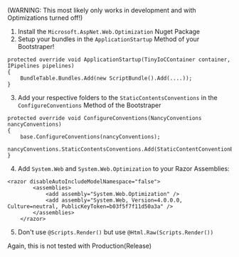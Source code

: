 (WARNING: This most likely only works in development and with Optimizations turned off!)

1. Install the `Microsoft.AspNet.Web.Optimization` Nuget Package
2. Setup your bundles in the `ApplicationStartup` Method of your Bootstraper!
```
protected override void ApplicationStartup(TinyIoCContainer container, IPipelines pipelines) 
{
    BundleTable.Bundles.Add(new ScriptBundle().Add(....));
}
```
3. Add your respective folders to the `StaticContentsConventions` in the `ConfigureConventions` Method of the Bootstraper
```
protected override void ConfigureConventions(NancyConventions nancyConventions)
{
    base.ConfigureConventions(nancyConventions);
    nancyConventions.StaticContentsConventions.Add(StaticContentConventionBuilder.AddDirectory("/Scripts"));
}
```
4. Add `System.Web` and `System.Web.Optimization` to your Razor Assemblies:
```
<razor disableAutoIncludeModelNamespace="false">
        <assemblies>
            <add assembly="System.Web.Optimization" />
            <add assembly="System.Web, Version=4.0.0.0, Culture=neutral, PublicKeyToken=b03f5f7f11d50a3a" />
        </assemblies>
    </razor>
```
5. Don't use `@Scripts.Render()` but use `@Html.Raw(Scripts.Render())`

Again, this is not tested with Production(Release)